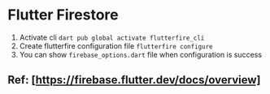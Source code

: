 # Flutter Firestore
1. Activate cli `dart pub global activate flutterfire_cli`
2. Create flutterfire configuration file `flutterfire configure`
3. You can show `firebase_options.dart` file when configuration is success
## Ref: [https://firebase.flutter.dev/docs/overview]
